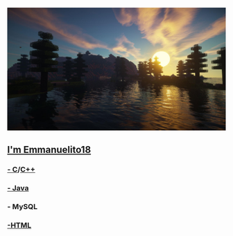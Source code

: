 <a href="https://www.youtube.com/@Emmanuelito182"><img src="/Portada.jpg"></a>
  <h2><a href="https://ww.youtube.com/@Emmanuelito18_Code">I'm Emmanuelito18</a></h2>
  <h3> <a href="https://github.com/Emmanuelito18?tab=repositories&q=&type=&language=c&sort=">- C</a>/<a href="https://github.com/Emmanuelito18?tab=repositories&q=&type=&language=c%2B%2B&sort=">C++</a></h3>
  <h3> <a href="https://github.com/Emmanuelito18?tab=repositories&q=&type=&language=java&sort=">- Java</a></h3>
  <h3> - MySQL</h3>
  <h3> <a href="https://github.com/Emmanuelito18?tab=repositories&q=&type=&language=html&sort=">-HTML</a></h3>

<br>
